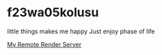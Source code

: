 # f23wa05kolusu
little things makes me happy 
Just enjoy phase of life

[My Remote Render Server](https://f23wa05kolusu.onrender.com)